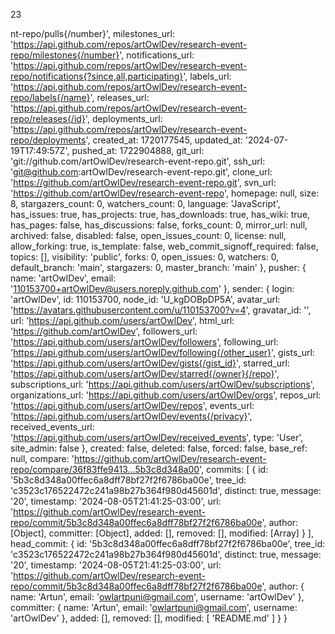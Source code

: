 23

nt-repo/pulls{/number}',
    milestones_url: 'https://api.github.com/repos/artOwlDev/research-event-repo/milestones{/number}',
    notifications_url: 'https://api.github.com/repos/artOwlDev/research-event-repo/notifications{?since,all,participating}',
    labels_url: 'https://api.github.com/repos/artOwlDev/research-event-repo/labels{/name}',
    releases_url: 'https://api.github.com/repos/artOwlDev/research-event-repo/releases{/id}',
    deployments_url: 'https://api.github.com/repos/artOwlDev/research-event-repo/deployments',
    created_at: 1720177545,
    updated_at: '2024-07-19T17:49:57Z',
    pushed_at: 1722904888,
    git_url: 'git://github.com/artOwlDev/research-event-repo.git',
    ssh_url: 'git@github.com:artOwlDev/research-event-repo.git',
    clone_url: 'https://github.com/artOwlDev/research-event-repo.git',
    svn_url: 'https://github.com/artOwlDev/research-event-repo',
    homepage: null,
    size: 8,
    stargazers_count: 0,
    watchers_count: 0,
    language: 'JavaScript',
    has_issues: true,
    has_projects: true,
    has_downloads: true,
    has_wiki: true,
    has_pages: false,
    has_discussions: false,
    forks_count: 0,
    mirror_url: null,
    archived: false,
    disabled: false,
    open_issues_count: 0,
    license: null,
    allow_forking: true,
    is_template: false,
    web_commit_signoff_required: false,
    topics: [],
    visibility: 'public',
    forks: 0,
    open_issues: 0,
    watchers: 0,
    default_branch: 'main',
    stargazers: 0,
    master_branch: 'main'
  },
  pusher: {
    name: 'artOwlDev',
    email: '110153700+artOwlDev@users.noreply.github.com'
  },
  sender: {
    login: 'artOwlDev',
    id: 110153700,
    node_id: 'U_kgDOBpDP5A',
    avatar_url: 'https://avatars.githubusercontent.com/u/110153700?v=4',
    gravatar_id: '',
    url: 'https://api.github.com/users/artOwlDev',
    html_url: 'https://github.com/artOwlDev',
    followers_url: 'https://api.github.com/users/artOwlDev/followers',
    following_url: 'https://api.github.com/users/artOwlDev/following{/other_user}',
    gists_url: 'https://api.github.com/users/artOwlDev/gists{/gist_id}',
    starred_url: 'https://api.github.com/users/artOwlDev/starred{/owner}{/repo}',
    subscriptions_url: 'https://api.github.com/users/artOwlDev/subscriptions',
    organizations_url: 'https://api.github.com/users/artOwlDev/orgs',
    repos_url: 'https://api.github.com/users/artOwlDev/repos',
    events_url: 'https://api.github.com/users/artOwlDev/events{/privacy}',
    received_events_url: 'https://api.github.com/users/artOwlDev/received_events',
    type: 'User',
    site_admin: false
  },
  created: false,
  deleted: false,
  forced: false,
  base_ref: null,
  compare: 'https://github.com/artOwlDev/research-event-repo/compare/36f83ffe9413...5b3c8d348a00',
  commits: [
    {
      id: '5b3c8d348a00ffec6a8dff78bf27f2f6786ba00e',
      tree_id: 'c3523c176522472c241a98b27b364f980d45601d',
      distinct: true,
      message: '20',
      timestamp: '2024-08-05T21:41:25-03:00',
      url: 'https://github.com/artOwlDev/research-event-repo/commit/5b3c8d348a00ffec6a8dff78bf27f2f6786ba00e',
      author: [Object],
      committer: [Object],
      added: [],
      removed: [],
      modified: [Array]
    }
  ],
  head_commit: {
    id: '5b3c8d348a00ffec6a8dff78bf27f2f6786ba00e',
    tree_id: 'c3523c176522472c241a98b27b364f980d45601d',
    distinct: true,
    message: '20',
    timestamp: '2024-08-05T21:41:25-03:00',
    url: 'https://github.com/artOwlDev/research-event-repo/commit/5b3c8d348a00ffec6a8dff78bf27f2f6786ba00e',
    author: {
      name: 'Artun',
      email: 'owlartpuni@gmail.com',
      username: 'artOwlDev'
    },
    committer: {
      name: 'Artun',
      email: 'owlartpuni@gmail.com',
      username: 'artOwlDev'
    },
    added: [],
    removed: [],
    modified: [ 'README.md' ]
  }
}
